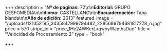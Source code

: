 +++
description = "**Nº de páginas:** 72\n\n**Editorial:** GRUPO GESFOMEDIA\n\n**Idioma:** CASTELLANO\n\n**Encuadernación:** Tapa blanda\n\n**Año de edición:** 2013"
featured_image = "/uploads/121352195_3435847999794482_2285689794681817278_n.jpg"
price = 570
stripe_id = "price_1He24WKerLxqwoyWJpthsDud"
title = "Velocidad de Procesamiento 2"
type = "book"

+++
